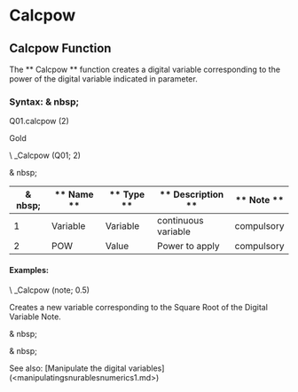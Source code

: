 # Calcpow

## Calcpow Function

The ** Calcpow ** function creates a digital variable corresponding to the power of the digital variable indicated in parameter.

### Syntax: & nbsp;

Q01.calcpow (2)

Gold

\ _Calcpow (Q01; 2)

& nbsp;

|& nbsp;|** Name ** |** Type ** |** Description ** |** Note ** |
|--- |--- |--- |--- |--- |
|&#49;|Variable |Variable |continuous variable |compulsory |
|&#50;|POW |Value |Power to apply |compulsory |


#### Examples:

\ _Calcpow (note; 0.5)

Creates a new variable corresponding to the Square Root of the Digital Variable Note.

& nbsp;

& nbsp;

See also: [Manipulate the digital variables] (<manipulatingsnurablesnumerics1.md>)